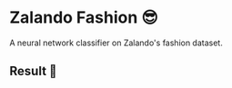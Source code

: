 # Zalando Fashion :sunglasses:
A neural network classifier on Zalando's fashion dataset.

## Result :rocket:
